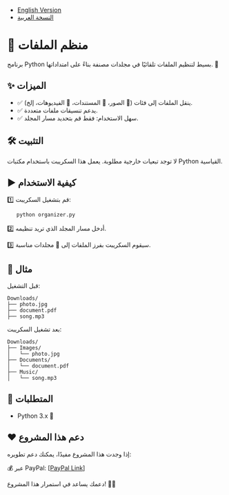- [English Version](README.md)  
- [النسخة العربية](AR-README.md)

# 📂 منظم الملفات

برنامج Python بسيط لتنظيم الملفات تلقائيًا في مجلدات مصنفة بناءً على امتداداتها. 🚀

## ✨ الميزات
- ✅ ينقل الملفات إلى فئات (📸 الصور، 📄 المستندات، 🎥 الفيديوهات، إلخ).
- ✅ يدعم تنسيقات ملفات متعددة.
- ✅ سهل الاستخدام: فقط قم بتحديد مسار المجلد.

## 🛠 التثبيت
لا توجد تبعيات خارجية مطلوبة. يعمل هذا السكريبت باستخدام مكتبات Python القياسية.

## ▶️ كيفية الاستخدام
1️⃣ قم بتشغيل السكريبت:
``` bash
   python organizer.py
```
2️⃣ أدخل مسار المجلد الذي تريد تنظيمه.

3️⃣ سيقوم السكريبت بفرز الملفات إلى 📂 مجلدات مناسبة.

## 📌 مثال
قبل التشغيل:
```
Downloads/
├── photo.jpg
├── document.pdf
├── song.mp3
```

بعد تشغيل السكريبت:
```
Downloads/
├── Images/
│   └── photo.jpg
├── Documents/
│   └── document.pdf
├── Music/
│   └── song.mp3
```
## 🔧 المتطلبات
- Python 3.x 🐍 
## ❤️ دعم هذا المشروع
إذا وجدت هذا المشروع مفيدًا، يمكنك دعم تطويره:

💰 عبر PayPal: [[PayPal Link](https://www.paypal.com/ncp/payment/KC9EETJDVZQHG)]

دعمك يساعد في استمرار هذا المشروع! 🚀🔥
